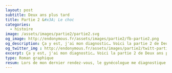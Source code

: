 ```yaml
---
layout: post
subtitle: Deux ans plus tard
title: Partie 2 &#x3A; Le choc
categories:
  - histoire
image: /assets/images/partie2/partie2.svg
og_image: http://endonymous.fr/assets/images/partie2/fb-partie2.png
og_description: Ça y est, j'ai mon diagnostic… Voici la partie 2 de Deux ans plus tard, le choc.
og_twitter_img : http://endonymous.fr/assets/images/partie2/twitt-partie2.png
excerpt: Ça y est, j'ai mon diagnostic… Voici la partie 2 de Deux ans plus tard, le choc.
type: Roman graphique
resum: Lors de mon dernier rendez-vous, le gynécologue me diagnostique une endométriose qui est une maladie gynécologique chronique. Les quelques jour après ce rendez-vous sont étranges. J'ai du mal à réaliser ce que cela signifie mais je sais que cela va changer ma vie.
---
```


<div>
    <img class="img-fluid" src="/assets/images/partie2/02- (1).png" alt="">
    <img class="img-fluid" src="/assets/images/partie2/02- (2).png" alt="">
    <img class="img-fluid" src="/assets/images/partie2/02- (3).png" alt="">
    <img class="img-fluid" src="/assets/images/partie2/02- (4).png" alt="">
    <img class="img-fluid" src="/assets/images/partie2/02- (5).png" alt="">
    <img class="img-fluid" src="/assets/images/partie2/02- (6).png" alt="">
    <img class="img-fluid" src="/assets/images/partie2/02- (7).png" alt="">
    <img class="img-fluid" src="/assets/images/partie2/02- (8).png" alt="">
    <img class="img-fluid" src="/assets/images/partie2/02- (9).png" alt="">
    <img class="img-fluid" src="/assets/images/partie2/02- (10).png" alt="">
    <img class="img-fluid" src="/assets/images/partie2/02- (11).png" alt="">
    <img class="img-fluid" src="/assets/images/partie2/02- (12).png" alt="">
</div>